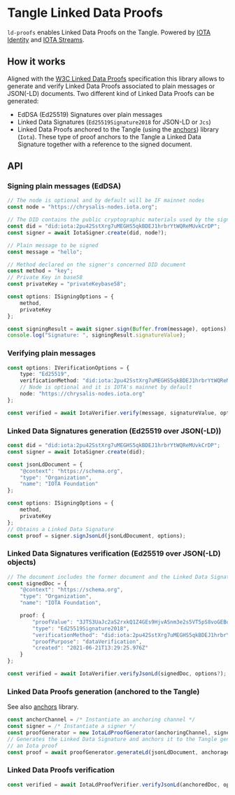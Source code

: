 # Tangle Linked Data Proofs

`ld-proofs` enables Linked Data Proofs on the Tangle. Powered by [IOTA Identity](https://github.com/iotaledger/identity.rs) and [IOTA Streams](https://github.com/iotaledger/streams). 

## How it works

Aligned with the [W3C Linked Data Proofs](https://w3c-ccg.github.io/ld-proofs/) specification this library allows to generate and verify Linked Data Proofs associated to plain messages or JSON(-LD) documents. Two different kind of Linked Data Proofs can be generated:

* EdDSA (Ed25519) Signatures over plain messages
* Linked Data Signatures (`Ed25519Signature2018` for JSON-LD or `Jcs`)
* Linked Data Proofs anchored to the Tangle (using the [anchors](../anchors)) library (`Iota`). These type of proof anchors to the Tangle a Linked Data Signature together with a reference to the signed document. 

## API

### Signing plain messages (EdDSA)

```ts
// The node is optional and by default will be IF mainnet nodes
const node = "https://chrysalis-nodes.iota.org";

// The DID contains the public cryptographic materials used by the signer
const did = "did:iota:2pu42SstXrg7uMEGHS5qkBDEJ1hrbrYtWQReMUvkCrDP";
const signer = await IotaSigner.create(did, node?);

// Plain message to be signed
const message = "hello";

// Method declared on the signer's concerned DID document
const method = "key";
// Private Key in base58
const privateKey = "privateKeybase58";

const options: ISigningOptions = {
    method,
    privateKey
};

const signingResult = await signer.sign(Buffer.from(message), options);
console.log("Signature: ", signingResult.signatureValue);
```

### Verifying plain messages

```ts
const options: IVerificationOptions = {
    type: "Ed25519",
    verificationMethod: "did:iota:2pu42SstXrg7uMEGHS5qkBDEJ1hrbrYtWQReMUvkCrDP#key",
    // Node is optional and it is IOTA's mainnet by default
    node: "https://chrysalis-nodes.iota.org"
};

const verified = await IotaVerifier.verify(message, signatureValue, options);
```

### Linked Data Signatures generation (Ed25519 over JSON(-LD))

```ts
const did = "did:iota:2pu42SstXrg7uMEGHS5qkBDEJ1hrbrYtWQReMUvkCrDP";
const signer = await IotaSigner.create(did);

const jsonLdDocument = {
    "@context": "https://schema.org",
    "type": "Organization",
    "name": "IOTA Foundation"
};

const options: ISigningOptions = {
    method,
    privateKey
};
// Obtains a Linked Data Signature
const proof = signer.signJsonLd(jsonLdDocument, options);
```

### Linked Data Signatures verification (Ed25519 over JSON(-LD) objects)

```ts
// The document includes the former document and the Linked Data Signature
const signedDoc = {
    "@context": "https://schema.org",
    "type": "Organization",
    "name": "IOTA Foundation",

    proof: {
        "proofValue": "3JTS3UaJc2aS2rxkQ1Z4GEs9HjvASnm3e2s5VT5pS8voGEBodWBBd6P7YUmq8eN92H9v1u2gmqER7Y6wXhgcywYX",
        "type": "Ed25519Signature2018",
        "verificationMethod": "did:iota:2pu42SstXrg7uMEGHS5qkBDEJ1hrbrYtWQReMUvkCrDP#key",
        "proofPurpose": "dataVerification",
        "created": "2021-06-21T13:29:25.976Z"
    }
};

const verified = await IotaVerifier.verifyJsonLd(signedDoc, options?);
```

### Linked Data Proofs generation (anchored to the Tangle)

See also [anchors](../anchors) library. 

```ts
const anchorChannel = /* Instantiate an anchoring channel */
const signer = /* Instantiate a signer */
const proofGenerator = new IotaLdProofGenerator(anchoringChannel, signer);
// Generates the Linked Data Signature and anchors it to the Tangle generating 
// an Iota proof
const proof = await proofGenerator.generateLd(jsonLdDocument, anchorageID)
```

### Linked Data Proofs verification

```ts
const verified = await IotaLdProofVerifier.verifyJsonLd(anchoredDoc, options?);
```
